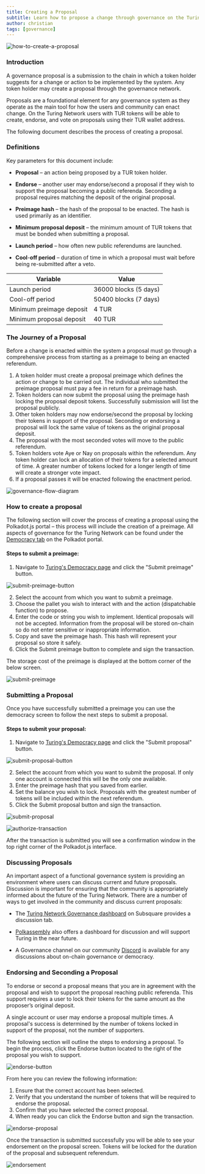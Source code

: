 ```yaml
---
title: Creating a Proposal
subtitle: Learn how to propose a change through governance on the Turing Network
author: christian
tags: [governance]
---
```


![how-to-create-a-proposal](../../assets/img/governance/how-to-create-a-proposal.jpg)

### Introduction

A governance proposal is a submission to the chain in which a token holder suggests for a change or action to be implemented by the system. Any token holder may create a proposal through the governance network.

Proposals are a foundational element for any governance system as they operate as the main tool for how the users and community can enact change. On the Turing Network users with TUR tokens will be able to create, endorse, and vote on proposals using their TUR wallet address.

The following document describes the process of creating a proposal. 

### Definitions

Key parameters for this document include:

-   **Proposal** – an action being proposed by a TUR token holder.

-   **Endorse** – another user may endorse/second a proposal if they wish to support the proposal becoming a public referenda. Seconding a proposal requires matching the deposit of the original proposal.

-   **Preimage hash** – the hash of the proposal to be enacted. The hash is used primarily as an identifier.

-   **Minimum proposal deposit** – the minimum amount of TUR tokens that must be bonded when submitting a proposal.

-   **Launch period** – how often new public referendums are launched.

-   **Cool**-**off period** – duration of time in which a proposal must wait before being re-submitted after a veto.

| **Variable**             | **Value**             |
|--------------------------|-----------------------|
| Launch period            | 36000 blocks (5 days) |
| Cool-off period          | 50400 blocks (7 days) |
| Minimum preimage deposit | 4 TUR                 |
| Minimum proposal deposit | 40 TUR                | 

### The Journey of a Proposal

Before a change is enacted within the system a proposal must go through a comprehensive process from starting as a preimage to being an enacted referendum.

1.  A token holder must create a proposal preimage which defines the action or change to be carried out. The individual who submitted the preimage proposal must pay a fee in return for a preimage hash.
2.  Token holders can now submit the proposal using the preimage hash locking the proposal deposit tokens. Successfully submission will list the proposal publicly.
3.  Other token holders may now endorse/second the proposal by locking their tokens in support of the proposal. Seconding or endorsing a proposal will lock the same value of tokens as the original proposal deposit.
4.  The proposal with the most seconded votes will move to the public referendum.
5.  Token holders vote Aye or Nay on proposals within the referendum. Any token holder can lock an allocation of their tokens for a selected amount of time. A greater number of tokens locked for a longer length of time will create a stronger vote impact.
6.  If a proposal passes it will be enacted following the enactment period.

![governance-flow-diagram](../../assets/img/governance/flow-diagram.png)

### How to create a proposal

The following section will cover the process of creating a proposal using the Polkadot.js portal – this process will include the creation of a preimage. All aspects of governance for the Turing Network can be found under the [Democracy tab](https://polkadot.js.org/apps/?rpc=wss%3A%2F%2Frpc.turing.oak.tech#/democracy) on the Polkadot portal.

#### Steps to submit a preimage:

1.  Navigate to [Turing's Democracy page](https://polkadot.js.org/apps/?rpc=wss%3A%2F%2Frpc.turing.oak.tech#/democracy) and click the "Submit preimage" button.

![submit-preimage-button](../../assets/img/governance/submit-preimage-button.png)

2.  Select the account from which you want to submit a preimage.
3.  Choose the pallet you wish to interact with and the action (dispatchable function) to propose.
4.  Enter the code or string you wish to implement. Identical proposals will not be accepted. Information from the proposal will be stored on-chain so do not enter sensitive or inappropriate information.
5.  Copy and save the preimage hash. This hash will represent your proposal so store it safely.
6.  Click the Submit preimage button to complete and sign the transaction.

The storage cost of the preimage is displayed at the bottom corner of the below screen.

![submit-preimage](../../assets/img/governance/submit-preimage.png)

### Submitting a Proposal

Once you have successfully submitted a preimage you can use the democracy screen to follow the next steps to submit a proposal.

#### Steps to submit your proposal:

1.  Navigate to [Turing's Democracy page](https://polkadot.js.org/apps/?rpc=wss%3A%2F%2Frpc.turing.oak.tech#/democracy) and click the "Submit proposal" button.

![submit-proposal-button](../../assets/img/governance/submit-proposal-button.png)

2.  Select the account from which you want to submit the proposal. If only one account is connected this will be the only one available.
3.  Enter the preimage hash that you saved from earlier.
4.  Set the balance you wish to lock. Proposals with the greatest number of tokens will be included within the next referendum.
5.  Click the Submit proposal button and sign the transaction.

![submit-proposal](../../assets/img/governance/submit-proposal.png)

![authorize-transaction](../../assets/img/governance/authorize-transaction.png)

After the transaction is submitted you will see a confirmation window in the top right corner of the Polkadot.js interface.

### Discussing Proposals

An important aspect of a functional governance system is providing an environment where users can discuss current and future proposals. Discussion is important for ensuring that the community is appropriately informed about the future of the Turing Network. There are a number of ways to get involved in the community and discuss current proposals:

-   The [Turing Network Governance dashboard](https://turing.subsquare.io/) on Subsquare provides a discussion tab.

-   [Polkassembly](https://kusama.polkassembly.io/) also offers a dashboard for discussion and will support Turing in the near future.

-   A Governance channel on our community [Discord](https://discord.gg/7W9UDvsbwh) is available for any discussions about on-chain governance or democracy.

### Endorsing and Seconding a Proposal

To endorse or second a proposal means that you are in agreement with the proposal and wish to support the proposal reaching public referenda. This support requires a user to lock their tokens for the same amount as the proposer’s original deposit.

A single account or user may endorse a proposal multiple times. A proposal's success is determined by the number of tokens locked in support of the proposal, not the number of supporters.

The following section will outline the steps to endorsing a proposal. To begin the process, click the Endorse button located to the right of the proposal you wish to support.

![endorse-button](../../assets/img/governance/endorse-button.png)

From here you can review the following information:

1.  Ensure that the correct account has been selected.
2.  Verify that you understand the number of tokens that will be required to endorse the proposal.
3.  Confirm that you have selected the correct proposal.
4.  When ready you can click the Endorse button and sign the transaction.

![endorse-proposal](../../assets/img/governance/endorse-proposal.png)

Once the transaction is submitted successfully you will be able to see your endorsement on the proposal screen. Tokens will be locked for the duration of the proposal and subsequent referendum.

![endorsement](../../assets/img/governance/endorsement.png)